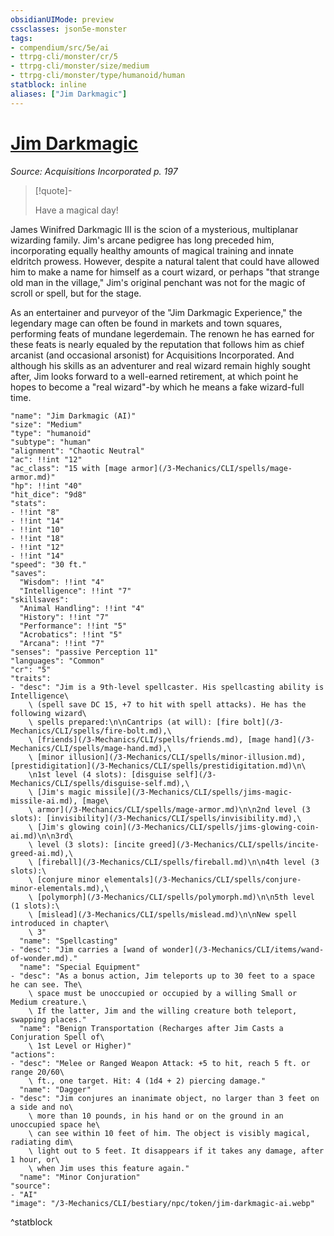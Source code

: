 ```yaml
---
obsidianUIMode: preview
cssclasses: json5e-monster
tags:
- compendium/src/5e/ai
- ttrpg-cli/monster/cr/5
- ttrpg-cli/monster/size/medium
- ttrpg-cli/monster/type/humanoid/human
statblock: inline
aliases: ["Jim Darkmagic"]
---
```

# [Jim Darkmagic](3-Mechanics\CLI\bestiary\npc/jim-darkmagic-ai.md)
*Source: Acquisitions Incorporated p. 197*  

> [!quote]-  
> 
> Have a magical day!

James Winifred Darkmagic III is the scion of a mysterious, multiplanar wizarding family. Jim's arcane pedigree has long preceded him, incorporating equally healthy amounts of magical training and innate eldritch prowess. However, despite a natural talent that could have allowed him to make a name for himself as a court wizard, or perhaps "that strange old man in the village," Jim's original penchant was not for the magic of scroll or spell, but for the stage.

As an entertainer and purveyor of the "Jim Darkmagic Experience," the legendary mage can often be found in markets and town squares, performing feats of mundane legerdemain. The renown he has earned for these feats is nearly equaled by the reputation that follows him as chief arcanist (and occasional arsonist) for Acquisitions Incorporated. And although his skills as an adventurer and real wizard remain highly sought after, Jim looks forward to a well-earned retirement, at which point he hopes to become a "real wizard"-by which he means a fake wizard-full time.

```statblock
"name": "Jim Darkmagic (AI)"
"size": "Medium"
"type": "humanoid"
"subtype": "human"
"alignment": "Chaotic Neutral"
"ac": !!int "12"
"ac_class": "15 with [mage armor](/3-Mechanics/CLI/spells/mage-armor.md)"
"hp": !!int "40"
"hit_dice": "9d8"
"stats":
- !!int "8"
- !!int "14"
- !!int "10"
- !!int "18"
- !!int "12"
- !!int "14"
"speed": "30 ft."
"saves":
  "Wisdom": !!int "4"
  "Intelligence": !!int "7"
"skillsaves":
  "Animal Handling": !!int "4"
  "History": !!int "7"
  "Performance": !!int "5"
  "Acrobatics": !!int "5"
  "Arcana": !!int "7"
"senses": "passive Perception 11"
"languages": "Common"
"cr": "5"
"traits":
- "desc": "Jim is a 9th-level spellcaster. His spellcasting ability is Intelligence\
    \ (spell save DC 15, +7 to hit with spell attacks). He has the following wizard\
    \ spells prepared:\n\nCantrips (at will): [fire bolt](/3-Mechanics/CLI/spells/fire-bolt.md),\
    \ [friends](/3-Mechanics/CLI/spells/friends.md), [mage hand](/3-Mechanics/CLI/spells/mage-hand.md),\
    \ [minor illusion](/3-Mechanics/CLI/spells/minor-illusion.md), [prestidigitation](/3-Mechanics/CLI/spells/prestidigitation.md)\n\
    \n1st level (4 slots): [disguise self](/3-Mechanics/CLI/spells/disguise-self.md),\
    \ [Jim's magic missile](/3-Mechanics/CLI/spells/jims-magic-missile-ai.md), [mage\
    \ armor](/3-Mechanics/CLI/spells/mage-armor.md)\n\n2nd level (3 slots): [invisibility](/3-Mechanics/CLI/spells/invisibility.md),\
    \ [Jim's glowing coin](/3-Mechanics/CLI/spells/jims-glowing-coin-ai.md)\n\n3rd\
    \ level (3 slots): [incite greed](/3-Mechanics/CLI/spells/incite-greed-ai.md),\
    \ [fireball](/3-Mechanics/CLI/spells/fireball.md)\n\n4th level (3 slots):\
    \ [conjure minor elementals](/3-Mechanics/CLI/spells/conjure-minor-elementals.md),\
    \ [polymorph](/3-Mechanics/CLI/spells/polymorph.md)\n\n5th level (1 slots):\
    \ [mislead](/3-Mechanics/CLI/spells/mislead.md)\n\nNew spell introduced in chapter\
    \ 3"
  "name": "Spellcasting"
- "desc": "Jim carries a [wand of wonder](/3-Mechanics/CLI/items/wand-of-wonder.md)."
  "name": "Special Equipment"
- "desc": "As a bonus action, Jim teleports up to 30 feet to a space he can see. The\
    \ space must be unoccupied or occupied by a willing Small or Medium creature.\
    \ If the latter, Jim and the willing creature both teleport, swapping places."
  "name": "Benign Transportation (Recharges after Jim Casts a Conjuration Spell of\
    \ 1st Level or Higher)"
"actions":
- "desc": "Melee or Ranged Weapon Attack: +5 to hit, reach 5 ft. or range 20/60\
    \ ft., one target. Hit: 4 (1d4 + 2) piercing damage."
  "name": "Dagger"
- "desc": "Jim conjures an inanimate object, no larger than 3 feet on a side and no\
    \ more than 10 pounds, in his hand or on the ground in an unoccupied space he\
    \ can see within 10 feet of him. The object is visibly magical, radiating dim\
    \ light out to 5 feet. It disappears if it takes any damage, after 1 hour, or\
    \ when Jim uses this feature again."
  "name": "Minor Conjuration"
"source":
- "AI"
"image": "/3-Mechanics/CLI/bestiary/npc/token/jim-darkmagic-ai.webp"
```
^statblock